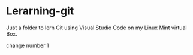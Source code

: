 # Lerarning-git
Just a folder to lern Git using Visual Studio Code on my Linux Mint virtual Box. 

change number 1
